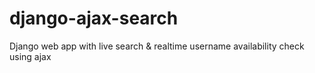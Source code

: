 # django-ajax-search
Django web app with live search &amp; realtime username availability check using ajax
